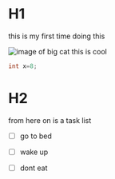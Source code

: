 # H1
this is my first time doing this

![image of big cat](https://octodex.github.com/images/yaktocat.png)
this is cool

```C
int x=8;
```
# H2
from here on is a task list
- [ ] go to bed
- [ ] wake up
- [ ] dont eat


